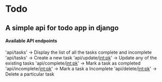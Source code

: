 # Todo
## A simple api for todo app in django

#### Available API endpoints

'api/tasks' -> Display the list of all the tasks complete and incomplete
'api/tasks' -> Create a new task
'api/update/<int:pk>' -> Update any of the existing tasks
'api/complete/<int:pk>' -> Mark a task as completed
'api/incomplete/<int:pk>' -> Mark a task a Incomplete
'api/delete/<int:pk>' -> Delete a particular task
